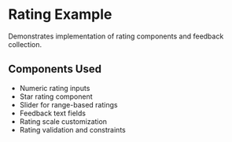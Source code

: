 # Rating Example

Demonstrates implementation of rating components and feedback collection.

## Components Used
- Numeric rating inputs
- Star rating component
- Slider for range-based ratings
- Feedback text fields
- Rating scale customization
- Rating validation and constraints 